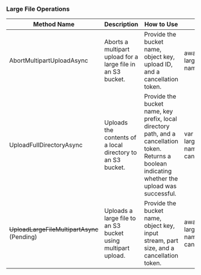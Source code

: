 
### Large File Operations
| Method Name                                 | Description                                                  | How to Use                                                                                                                                           | Example                                                                                                                                   |
|---------------------------------------------|--------------------------------------------------------------|------------------------------------------------------------------------------------------------------------------------------------------------------|-------------------------------------------------------------------------------------------------------------------------------------------|
| AbortMultipartUploadAsync                   | Aborts a multipart upload for a large file in an S3 bucket.  | Provide the bucket name, object key, upload ID, and a cancellation token.                                                                            | await largeFileOperations.AbortMultipartUploadAsync("bucket-name", "object-key", "upload-id", cancellationToken);                         |
| UploadFullDirectoryAsync      | Uploads the contents of a local directory to an S3 bucket.   | Provide the bucket name, key prefix, local directory path, and a cancellation token. Returns a boolean indicating whether the upload was successful. | var success = await largeFileOperations.UploadFullDirectoryAsync("bucket-name", "key-prefix", "local-directory-path", cancellationToken); |
| ~~UploadLargeFileMultipartAsync~~ (Pending) | Uploads a large file to an S3 bucket using multipart upload. | Provide the bucket name, object key, input stream, part size, and a cancellation token.                                                              | await largeFileOperations.UploadLargeFileMultipartAsync("bucket-name", "object-key", inputStream, partSize, cancellationToken);           |.
